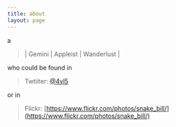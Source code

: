```yaml
---
title: about
layout: page
---
```


a

> | Gemini | Appleist | Wanderlust |

who could be found in 

> Twtiiter: [@4yl5](https://twitter.com/4yl5)

or in

> Flickr: [https://www.flickr.com/photos/snake_bill/](https://www.flickr.com/photos/snake_bill/)
